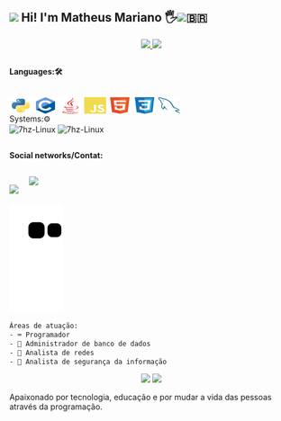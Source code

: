 ## <img src="https://raw.githubusercontent.com/alexnaiman/alexnaiman/master/resources/welcomeglitch.gif" width="50px" /> Hi! I'm Matheus Mariano 🖐️<img src="https://emojis.slackmojis.com/emojis/images/1531849430/4246/blob-sunglasses.gif?1531849430" width="30"/>🇧🇷

<div align="center">
  <a href="https://github.com/7h3uz">
  <img height="180em" src="https://github-readme-stats.vercel.app/api?username=7h3uz&show_icons=true&theme=radical&include_all_commits=true&count_private=true"/>
  <img width="45%em" src="https://github-readme-stats.vercel.app/api/top-langs/?username=7h3uz&layout=compact&theme=tokyonight" most languages"/>
  </a>
</div>

  ##
  **Languages:🛠**
<div style="display: inline_block"><br>
  <img align="center" alt="7hz-Python" height="30" width="40" src="https://raw.githubusercontent.com/devicons/devicon/master/icons/python/python-original.svg">
  <img align="center" alt="7hz-C" height="30" width="40" src="https://raw.githubusercontent.com/devicons/devicon/master/icons/c/c-original.svg">
  <img align="center" alt="7hz-Jv" height="30" width="40" src="https://raw.githubusercontent.com/devicons/devicon/master/icons/java/java-plain.svg">
  <img align="center" alt="7hz-Js" height="30" width="40" src="https://raw.githubusercontent.com/devicons/devicon/master/icons/javascript/javascript-plain.svg">
  <img align="center" alt="7hz-HTML" height="30" width="40" src="https://raw.githubusercontent.com/devicons/devicon/master/icons/html5/html5-original.svg">
  <img align="center" alt="7hz-CSS" height="30" width="40" src="https://raw.githubusercontent.com/devicons/devicon/master/icons/css3/css3-original.svg">
  <img align="center" alt="7hz-SQL" height="30" width="40" src="https://raw.githubusercontent.com/devicons/devicon/master/icons/mysql/mysql-original.svg"><br>
  Systems:⚙️<br>
  <img align="center" alt="7hz-Linux" height="25" width="70" src="https://img.shields.io/badge/-Linux-05122A?style=flat&logo=linux&logoColor=white">
  <img align="center" alt="7hz-Linux" height="25" width="70" src="https://img.shields.io/badge/-Windows-05122A?style=flat&logo=Windows&logoColor=white">
</div>

  ##
  **Social networks/Contat:**
<div> 
  <a href="https://www.instagram.com/7h3us_" target="_blank"><img src="https://img.shields.io/badge/-Instagram-%23E4405F?style=for-the-badge&logo=instagram&logoColor=white" target="_blank"></a>
  <a href = "mailto:contatomatheus7h3uz@gmail.com"><img src="https://raw.githubusercontent.com/alexnaiman/alexnaiman/master/resources/gmail.png" height="35px" style="margin: 15px;" /></a>
 
  ![Snake animation](https://github.com/7h3uz/7h3uz/blob/output/github-contribution-grid-snake.svg)
  
    Áreas de atuação: 
    - ⌨️ Programador
    - 📂 Administrador de banco de dados
    - 🔌 Analista de redes
    - 🔐 Analista de segurança da informação
 
</div>
  <p align="center">
  <img height="180em" src="https://github-readme-streak-stats.herokuapp.com/?user=7h3uz" />
  <img height="180em" src="https://user-images.githubusercontent.com/22433243/121538215-faa36d80-c9da-11eb-9dce-0def2d07ff62.gif" />
  </p>  
<div> 
Apaixonado por tecnologia, educação e por mudar a vida das pessoas através da programação.
</div>
